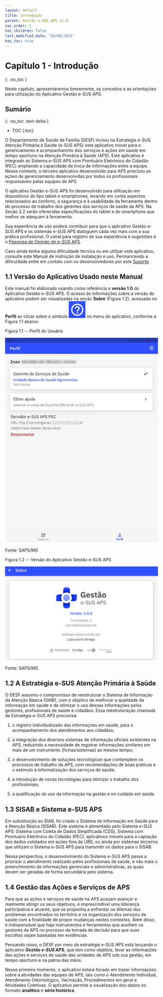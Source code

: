 ```yaml
---
layout: default
title: Introdução
parent: Gestão e-SUS APS v1.0
nav_order: 1
has_children: false
last_modified_date: "28/06/2021"
has_toc: true
---
```


# Capítulo 1 - Introdução
{: .no_toc }

Neste capítulo, apresentaremos brevemente, os conceitos e as orientações para utilização do Aplicativo Gestão e-SUS APS.

## Sumário
{: .no_toc .text-delta }

- TOC
{:toc}

O Departamento de Saúde da Família (DESF) incluiu na Estratégia e-SUS Atenção Primária à Saúde (e-SUS APS) este aplicativo móvel para o gerenciamento e acompanhamnto dos serviços e ações em saúde em tempo oportuno na Atenção Primária à Saúde (APS). Este aplicativo é integrado ao Sistema e-SUS APS com Prontuário Eletrônico do Cidadão (PEC) ampliando a capacidade de troca de informações entre a equipe. Nesse contexto, o terceiro aplicativo desenvolvido para APS priorizou as ações de gerenciamento desenvolvidas por todos os profissionais responsáveis pelas equipes de APS.

O aplicativo Gestão e-SUS APS foi desenvolvido para utilização em dispositivos do tipo tablet e smartphones, levando em conta aspectos relacionados ao conforto, à segurança e à usabilidade da ferramenta dentro do processo de trabalho dos gerentes dos serviços de saúde da APS. Na Seção 2.2 serão oferecidas especificações do tablet e do smartphone que melhor se adequam à ferramenta.

Sua experiência de uso poderá contribuir para que o aplicativo Gestão e-SUS APS e os sistemas e-SUS APS dialoguem cada vez mais com a sua prática profissional. O canal para registro de sua experiência e sugestões é o [Pesquisa de Opinião do e-SUS APS](http://dabsistemas.saude.gov.br/sistemas/pesquisaesusab/).

Caso ainda tenha alguma dificuldade técnica ou em utilizar este aplicativo, consulte este Manual de instrução de instalação e uso. Permancendo a dificuldade entre em contato com os desenvolvedores por este [Suporte](http://esusaps.bridge.ufsc.br/support/login).

## 1.1 Versão do Aplicativo Usado neste Manual

Este manual foi elaborado usando como referência a **versão 1.0** do Aplicativo Gestão e-SUS APS. O acesso às informações sobre a versão do aplicativo podem ser visualizadas na seção **Sobre** (Figura 1.2), acessada no **Perfil** ao clicar sobre o simbolo ![](media/image3.png) no menu do aplicativo, conforme a Figura 1.1 abaixo:

Figura 1.1 -- Perfil do Usuário

 ![](media/image2.png)

 Fonte: SAPS/MS  

Figura 1.2 -- Versão do Aplicativo Gestão e-SUS APS

![](media/image1.png)

Fonte: SAPS/MS.

## 1.2 A Estratégia e-SUS Atenção Primária à Saúde

O DESF assumiu o compromisso de reestruturar o Sistema de Informação da Atenção Básica (SIAB), com o objetivo de melhorar a qualidade da informação em saúde e de otimizar o uso dessas informações pelos gestores, profissionais de saúde e cidadãos. Essa reestruturação chamada de Estratégia e-SUS APS preconiza:

1.  o registro individualizado das informações em saúde, para o acompanhamento dos atendimentos aos cidadãos;

2.  a integração dos diversos sistemas de informação oficiais existentes na APS, reduzindo a necessidade de registrar informações similares em mais de um instrumento (fichas/sistemas) ao mesmo tempo;

3.  o desenvolvimento de soluções tecnológicas que contemplem os processos de trabalho da APS, com recomendações de boas práticas e o estímulo à informatização dos serviços de saúde;

4.  a introdução de novas tecnologias para otimizar o trabalho dos profissionais;

5.  a qualificação do uso da informação na gestão e no cuidado em saúde.

## 1.3 SISAB e Sistema e-SUS APS

Em substituição ao SIAB, foi criado o Sistema de Informação em Saúde para a Atenção Básica (SISAB). Este sistema é alimentado pelo Sistema e-SUS APS: Sistema com Coleta de Dados Simplificada (CDS), Sistema com Prontuário Eletrônico do Cidadão (PEC), aplicativos móveis para a captação dos dados coletados em ações fora da UBS, ou ainda por sistemas terceiros que utilizam o Sistema e-SUS APS para transmitir os dados para o SISAB.

Nessa perspectiva, o desenvolvimento do Sistema e-SUS APS passa a priorizar o atendimento realizado pelos profissionais de saúde, e não mais o preenchimento de informações gerenciais e administrativas, as quais devem ser geradas de forma secundária pelo sistema.

## 1.4 Gestão das Ações e Serviços de APS

Para que as ações e serviços de saúde na APS possam avançar e realmente atingir os seus objetivos, é imprescindível uma liderança participativa e atuante, que se proponha a enfrentar os dilemas dos problemas encontrados no território e na organização dos serviços de saúde com a finalidade de propor mudanças nestes contextos. Além disso, é indispensável que haja instrumentos e ferramentas que auxiliem os gestores da APS no processo da tomada de decisão para que suas escolhas sejam baseadas em evidências. 

Pensando nisso, o DESF por meio da estratégia e-SUS APS está lançando o aplicativo ***Gestão e-SUS APS***, que tem como objetivo, levar as informações das ações e serviços de saúde das unidades de APS sob sua gestão, em tempo oportuno e na palma das mãos. 

Nesse primeiro momento, o aplicativo estará focado em trazer informações sobre a atividades das equipes de APS, tais como o Atendimento Individual, Atendimento Odontológico, Vacinação, Procedimentos em geral e Atividades Coletivas. O aplicativo permite a visualização dos dados no formato **analítico** e **série histórica**. 
